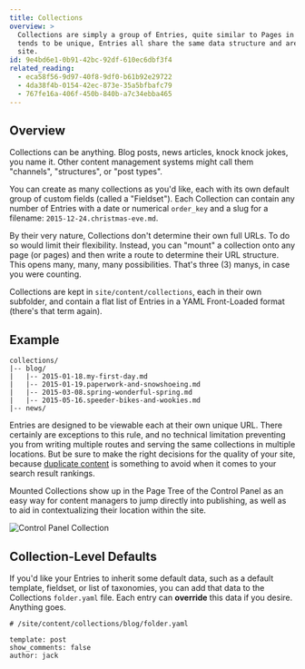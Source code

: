 ```yaml
---
title: Collections
overview: >
  Collections are simply a group of Entries, quite similar to Pages in many ways. While each Page
  tends to be unique, Entries all share the same data structure and are "mounted" to a section of the
  site.
id: 9e4bd6e1-0b91-42bc-92df-610ec6dbf3f4
related_reading:
  - eca58f56-9d97-40f8-9df0-b61b92e29722
  - 4da38f4b-0154-42ec-873e-35a5bfbafc79
  - 767fe16a-406f-450b-840b-a7c34ebba465
---
```

## Overview

Collections can be anything. Blog posts, news articles, knock knock jokes, you name it. Other content management systems might call them "channels", "structures", or "post types".

You can create as many collections as you'd like, each with its own default group of custom fields (called a "Fieldset"). Each Collection can contain any number of Entries with a date or numerical `order_key` and a slug for a filename: `2015-12-24.christmas-eve.md`.

By their very nature, Collections don't determine their own full URLs. To do so would limit their flexibility. Instead, you can "mount" a collection onto any page (or pages) and then write a route to determine their URL structure. This opens many, many, many possibilities. That's three (3) manys, in case you were counting.

Collections are kept in `site/content/collections`, each in their own subfolder, and contain a flat list of Entries in a YAML Front-Loaded format (there's that term again).

## Example

```language-files
collections/
|-- blog/
|   |-- 2015-01-18.my-first-day.md
|   |-- 2015-01-19.paperwork-and-snowshoeing.md
|   |-- 2015-03-08.spring-wonderful-spring.md
|   |-- 2015-05-16.speeder-bikes-and-wookies.md
|-- news/
```

Entries are designed to be viewable each at their own unique URL. There certainly are exceptions to this rule, and no technical limitation preventing you from writing multiple routes and serving the same collections in multiple locations. But be sure to make the right decisions for the quality of your site, because [duplicate content](https://support.google.com/webmasters/answer/66359) is something to avoid when it comes to your search result rankings.

Mounted Collections show up in the Page Tree of the Control Panel as an easy way for content managers to jump directly into publishing, as well as to aid in contextualizing their location within the site.

![Control Panel Collection](/assets/img/screenshots/cp-collection.png)

## Collection-Level Defaults

If you'd like your Entries to inherit some default data, such as a default template, fieldset, or list of taxonomies, you can add that data to the Collections `folder.yaml` file. Each entry can **override** this data if you desire. Anything goes.

``` .language-yaml
# /site/content/collections/blog/folder.yaml

template: post
show_comments: false
author: jack
```



[nav-tag]: /tags/nav
[taxonomies]: /taxonomies
[glide-tag]: /tags/glide
[taxonomy-fieldtype]: /fieldtypes/taxonomy
[yaml]: /yaml
